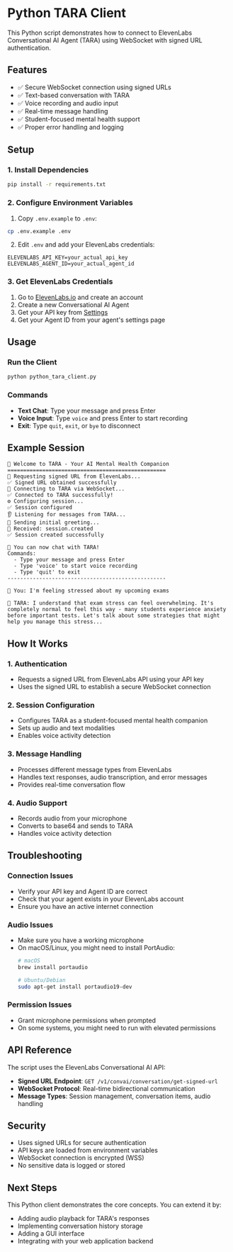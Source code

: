 # Python TARA Client

This Python script demonstrates how to connect to ElevenLabs Conversational AI Agent (TARA) using WebSocket with signed URL authentication.

## Features

- ✅ Secure WebSocket connection using signed URLs
- ✅ Text-based conversation with TARA
- ✅ Voice recording and audio input
- ✅ Real-time message handling
- ✅ Student-focused mental health support
- ✅ Proper error handling and logging

## Setup

### 1. Install Dependencies

```bash
pip install -r requirements.txt
```

### 2. Configure Environment Variables

1. Copy `.env.example` to `.env`:
```bash
cp .env.example .env
```

2. Edit `.env` and add your ElevenLabs credentials:
```
ELEVENLABS_API_KEY=your_actual_api_key
ELEVENLABS_AGENT_ID=your_actual_agent_id
```

### 3. Get ElevenLabs Credentials

1. Go to [ElevenLabs.io](https://elevenlabs.io) and create an account
2. Create a new Conversational AI Agent
3. Get your API key from [Settings](https://elevenlabs.io/app/settings)
4. Get your Agent ID from your agent's settings page

## Usage

### Run the Client

```bash
python python_tara_client.py
```

### Commands

- **Text Chat**: Type your message and press Enter
- **Voice Input**: Type `voice` and press Enter to start recording
- **Exit**: Type `quit`, `exit`, or `bye` to disconnect

## Example Session

```
🌸 Welcome to TARA - Your AI Mental Health Companion
==================================================
🔑 Requesting signed URL from ElevenLabs...
✅ Signed URL obtained successfully
🔌 Connecting to TARA via WebSocket...
✅ Connected to TARA successfully!
⚙️ Configuring session...
✅ Session configured
👂 Listening for messages from TARA...
👋 Sending initial greeting...
📨 Received: session.created
✅ Session created successfully

💬 You can now chat with TARA!
Commands:
  - Type your message and press Enter
  - Type 'voice' to start voice recording
  - Type 'quit' to exit
--------------------------------------------------

💭 You: I'm feeling stressed about my upcoming exams

🌸 TARA: I understand that exam stress can feel overwhelming. It's completely normal to feel this way - many students experience anxiety before important tests. Let's talk about some strategies that might help you manage this stress...
```

## How It Works

### 1. Authentication
- Requests a signed URL from ElevenLabs API using your API key
- Uses the signed URL to establish a secure WebSocket connection

### 2. Session Configuration
- Configures TARA as a student-focused mental health companion
- Sets up audio and text modalities
- Enables voice activity detection

### 3. Message Handling
- Processes different message types from ElevenLabs
- Handles text responses, audio transcription, and error messages
- Provides real-time conversation flow

### 4. Audio Support
- Records audio from your microphone
- Converts to base64 and sends to TARA
- Handles voice activity detection

## Troubleshooting

### Connection Issues
- Verify your API key and Agent ID are correct
- Check that your agent exists in your ElevenLabs account
- Ensure you have an active internet connection

### Audio Issues
- Make sure you have a working microphone
- On macOS/Linux, you might need to install PortAudio:
  ```bash
  # macOS
  brew install portaudio
  
  # Ubuntu/Debian
  sudo apt-get install portaudio19-dev
  ```

### Permission Issues
- Grant microphone permissions when prompted
- On some systems, you might need to run with elevated permissions

## API Reference

The script uses the ElevenLabs Conversational AI API:
- **Signed URL Endpoint**: `GET /v1/convai/conversation/get-signed-url`
- **WebSocket Protocol**: Real-time bidirectional communication
- **Message Types**: Session management, conversation items, audio handling

## Security

- Uses signed URLs for secure authentication
- API keys are loaded from environment variables
- WebSocket connection is encrypted (WSS)
- No sensitive data is logged or stored

## Next Steps

This Python client demonstrates the core concepts. You can extend it by:
- Adding audio playback for TARA's responses
- Implementing conversation history storage
- Adding a GUI interface
- Integrating with your web application backend